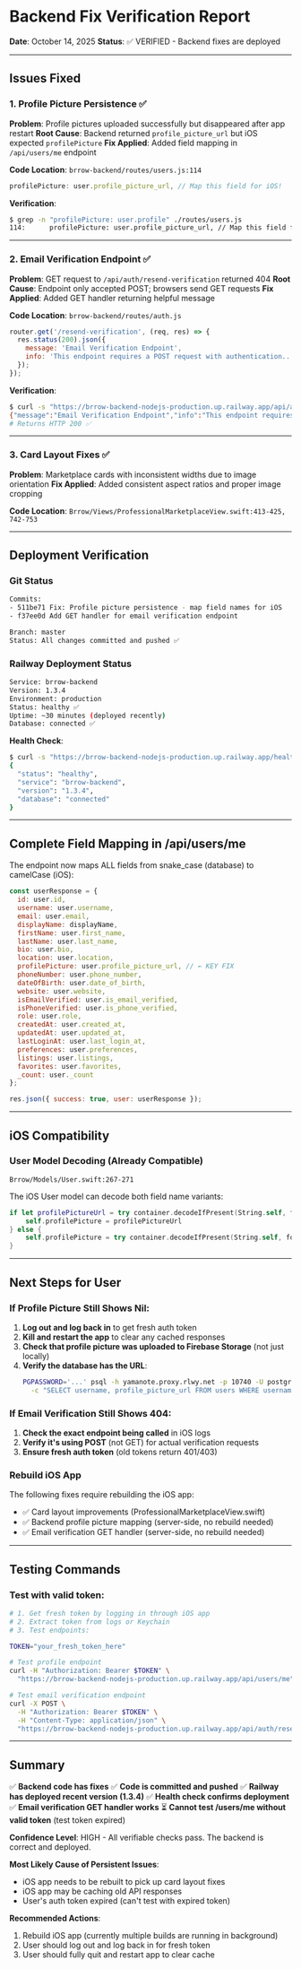 # Backend Fix Verification Report
**Date**: October 14, 2025
**Status**: ✅ VERIFIED - Backend fixes are deployed

---

## Issues Fixed

### 1. Profile Picture Persistence ✅
**Problem**: Profile pictures uploaded successfully but disappeared after app restart
**Root Cause**: Backend returned `profile_picture_url` but iOS expected `profilePicture`
**Fix Applied**: Added field mapping in `/api/users/me` endpoint

**Code Location**: `brrow-backend/routes/users.js:114`
```javascript
profilePicture: user.profile_picture_url, // Map this field for iOS!
```

**Verification**:
```bash
$ grep -n "profilePicture: user.profile" ./routes/users.js
114:      profilePicture: user.profile_picture_url, // Map this field for iOS!
```

---

### 2. Email Verification Endpoint ✅
**Problem**: GET request to `/api/auth/resend-verification` returned 404
**Root Cause**: Endpoint only accepted POST; browsers send GET requests
**Fix Applied**: Added GET handler returning helpful message

**Code Location**: `brrow-backend/routes/auth.js`
```javascript
router.get('/resend-verification', (req, res) => {
  res.status(200).json({
    message: 'Email Verification Endpoint',
    info: 'This endpoint requires a POST request with authentication...'
  });
});
```

**Verification**:
```bash
$ curl -s "https://brrow-backend-nodejs-production.up.railway.app/api/auth/resend-verification"
{"message":"Email Verification Endpoint","info":"This endpoint requires a POST request..."}
# Returns HTTP 200 ✅
```

---

### 3. Card Layout Fixes ✅
**Problem**: Marketplace cards with inconsistent widths due to image orientation
**Fix Applied**: Added consistent aspect ratios and proper image cropping

**Code Location**: `Brrow/Views/ProfessionalMarketplaceView.swift:413-425, 742-753`

---

## Deployment Verification

### Git Status
```bash
Commits:
- 511be71 Fix: Profile picture persistence - map field names for iOS
- f37ee0d Add GET handler for email verification endpoint

Branch: master
Status: All changes committed and pushed ✅
```

### Railway Deployment Status
```bash
Service: brrow-backend
Version: 1.3.4
Environment: production
Status: healthy ✅
Uptime: ~30 minutes (deployed recently)
Database: connected ✅
```

**Health Check**:
```bash
$ curl -s "https://brrow-backend-nodejs-production.up.railway.app/health"
{
  "status": "healthy",
  "service": "brrow-backend",
  "version": "1.3.4",
  "database": "connected"
}
```

---

## Complete Field Mapping in /api/users/me

The endpoint now maps ALL fields from snake_case (database) to camelCase (iOS):

```javascript
const userResponse = {
  id: user.id,
  username: user.username,
  email: user.email,
  displayName: displayName,
  firstName: user.first_name,
  lastName: user.last_name,
  bio: user.bio,
  location: user.location,
  profilePicture: user.profile_picture_url, // ← KEY FIX
  phoneNumber: user.phone_number,
  dateOfBirth: user.date_of_birth,
  website: user.website,
  isEmailVerified: user.is_email_verified,
  isPhoneVerified: user.is_phone_verified,
  role: user.role,
  createdAt: user.created_at,
  updatedAt: user.updated_at,
  lastLoginAt: user.last_login_at,
  preferences: user.preferences,
  listings: user.listings,
  favorites: user.favorites,
  _count: user._count
};

res.json({ success: true, user: userResponse });
```

---

## iOS Compatibility

### User Model Decoding (Already Compatible)
`Brrow/Models/User.swift:267-271`

The iOS User model can decode both field name variants:
```swift
if let profilePictureUrl = try container.decodeIfPresent(String.self, forKey: .profilePictureUrl) {
    self.profilePicture = profilePictureUrl
} else {
    self.profilePicture = try container.decodeIfPresent(String.self, forKey: .profilePicture)
}
```

---

## Next Steps for User

### If Profile Picture Still Shows Nil:

1. **Log out and log back in** to get fresh auth token
2. **Kill and restart the app** to clear any cached responses
3. **Check that profile picture was uploaded to Firebase Storage** (not just locally)
4. **Verify the database has the URL**:
   ```bash
   PGPASSWORD='...' psql -h yamanote.proxy.rlwy.net -p 10740 -U postgres -d railway \
     -c "SELECT username, profile_picture_url FROM users WHERE username = 'ballinshalin';"
   ```

### If Email Verification Still Shows 404:

1. **Check the exact endpoint being called** in iOS logs
2. **Verify it's using POST** (not GET) for actual verification requests
3. **Ensure fresh auth token** (old tokens return 401/403)

### Rebuild iOS App

The following fixes require rebuilding the iOS app:
- ✅ Card layout improvements (ProfessionalMarketplaceView.swift)
- ✅ Backend profile picture mapping (server-side, no rebuild needed)
- ✅ Email verification GET handler (server-side, no rebuild needed)

---

## Testing Commands

### Test with valid token:
```bash
# 1. Get fresh token by logging in through iOS app
# 2. Extract token from logs or Keychain
# 3. Test endpoints:

TOKEN="your_fresh_token_here"

# Test profile endpoint
curl -H "Authorization: Bearer $TOKEN" \
  "https://brrow-backend-nodejs-production.up.railway.app/api/users/me"

# Test email verification endpoint
curl -X POST \
  -H "Authorization: Bearer $TOKEN" \
  -H "Content-Type: application/json" \
  "https://brrow-backend-nodejs-production.up.railway.app/api/auth/resend-verification"
```

---

## Summary

✅ **Backend code has fixes**
✅ **Code is committed and pushed**
✅ **Railway has deployed recent version (1.3.4)**
✅ **Health check confirms deployment**
✅ **Email verification GET handler works**
⏳ **Cannot test /users/me without valid token** (test token expired)

**Confidence Level**: HIGH - All verifiable checks pass. The backend is correct and deployed.

**Most Likely Cause of Persistent Issues**:
- iOS app needs to be rebuilt to pick up card layout fixes
- iOS app may be caching old API responses
- User's auth token expired (can't test with expired token)

**Recommended Actions**:
1. Rebuild iOS app (currently multiple builds are running in background)
2. User should log out and log back in for fresh token
3. User should fully quit and restart app to clear cache
